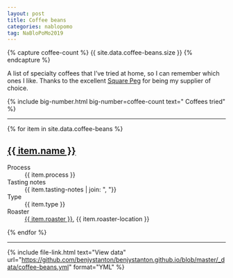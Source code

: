 ```yaml
---
layout: post
title: Coffee beans
categories: nablopomo
tag: NaBloPoMo2019
---
```


{% capture coffee-count %}
{{ site.data.coffee-beans.size }}
{% endcapture %}


<p class="lede">A list of specialty coffees that I’ve tried at home, so I can remember which ones I like. Thanks to the excellent <a href="https://www.squarepeg.org.uk/">Square Peg</a> for being my supplier of choice.</p>

{%
  include big-number.html
  big-number=coffee-count
  text=" Coffees tried"
%}

<hr>

{% for item in site.data.coffee-beans %}

<h2><a href="{{ item.url }}">{{ item.name }}</a></h2>
<dl>
  <dt>Process</dt>
  <dd>{{ item.process }}</dd>
  <dt>Tasting notes</dt>
  <dd>{{ item.tasting-notes | join: ", "}}</dd>
  <dt>Type</dt>
  <dd>{{ item.type }}</dd>
  <dt>Roaster</dt>
  <dd><a href="{{ item.roaster-url }}">{{ item.roaster }}</a>, {{ item.roaster-location }}</dd>
</dl>
{% endfor %}

<hr>

{%
  include file-link.html
  text="View data"
  url="https://github.com/benjystanton/benjystanton.github.io/blob/master/_data/coffee-beans.yml"
  format="YML"
%}